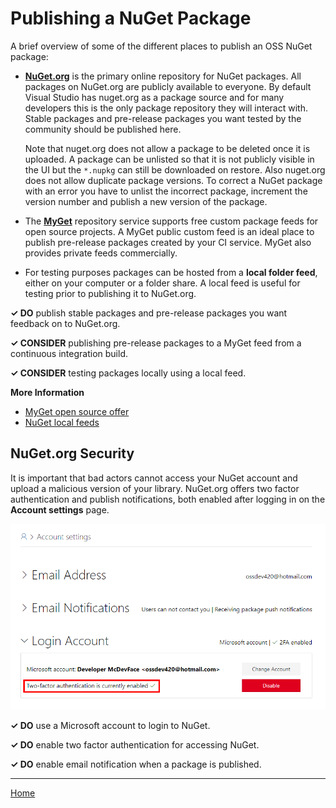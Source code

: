 # Publishing a NuGet Package

A brief overview of some of the different places to publish an OSS NuGet package:

* **[NuGet.org](https://www.nuget.org/)** is the primary online repository for NuGet packages. All packages on NuGet.org are publicly available to everyone. By default Visual Studio has nuget.org as a package source and for many developers this is the only package repository they will interact with. Stable packages and pre-release packages you want tested by the community should be published here.

  Note that nuget.org does not allow a package to be deleted once it is uploaded. A package can be unlisted so that it is not publicly visible in the UI but the `*.nupkg` can still be downloaded on restore. Also nuget.org does not allow duplicate package versions. To correct a NuGet package with an error you have to unlist the incorrect package, increment the version number and publish a new version of the package.

* The **[MyGet](https://myget.org/)** repository service supports free custom package feeds for open source projects. A MyGet public custom feed is an ideal place to publish pre-release packages created by your CI service. MyGet also provides private feeds commercially.

* For testing purposes packages can be hosted from a **local folder feed**, either on your computer or a folder share. A local feed is useful for testing prior to publishing it to NuGet.org.

**✓ DO** publish stable packages and pre-release packages you want feedback on to NuGet.org.

**✓ CONSIDER** publishing pre-release packages to a MyGet feed from a continuous integration build.

**✓ CONSIDER** testing packages locally using a local feed.

**More Information**

* [MyGet open source offer](https://www.myget.org/opensource)
* [NuGet local feeds](https://docs.microsoft.com/en-us/nuget/hosting-packages/local-feeds)

## NuGet.org Security

It is important that bad actors cannot access your NuGet account and upload a malicious version of your library. NuGet.org offers two factor authentication and publish notifications, both enabled after logging in on the **Account settings** page.

![alt text](./images/nuget-2fa.png "NuGet Account Security")

**✓ DO** use a Microsoft account to login to NuGet.

**✓ DO** enable two factor authentication for accessing NuGet.

**✓ DO** enable email notification when a package is published.

---

[Home](./README.md)